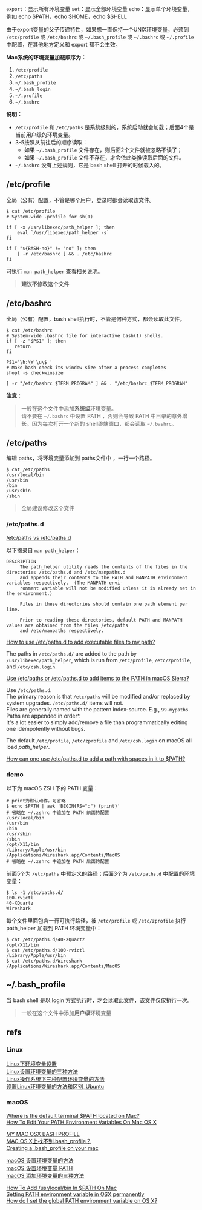 
`export`：显示所有环境变量
`set`：显示全部环境变量
`echo`：显示单个环境变量，例如 echo \$PATH，echo \$HOME，echo \$SHELL

由于export变量的父子传递特性，如果想一直保持一个UNIX环境变量，必须到 `/etc/profile` 或 `/etc/bashrc` 或  `~/.bash_profile`  或 `~/.bashrc` 或 `~/.profile` 中配置，在其他地方定义和 export 都不会生效。

**Mac系统的环境变量加载顺序为：**

1. `/etc/profile`  
2. `/etc/paths`  
3. `~/.bash_profile`  
4. `~/.bash_login`  
5. `~/.profile`  
6. `~/.bashrc`  

**说明：**

- `/etc/profile` 和 `/etc/paths` 是系统级别的，系统启动就会加载；后面4个是当前用户级的环境变量。  
- 3-5按照从前往后的顺序读取：  
	 - 如果 `~/.bash_profile` 文件存在，则后面2个文件就被忽略不读了；  
	 - 如果 `~/.bash_profile` 文件不存在，才会依此类推读取后面的文件。  
- `~/.bashrc` 没有上述规则，它是 bash shell 打开的时候载入的。  

## /etc/profile

全局（公有）配置，不管是哪个用户，登录时都会读取该文件。

```
$ cat /etc/profile
# System-wide .profile for sh(1)

if [ -x /usr/libexec/path_helper ]; then
	eval `/usr/libexec/path_helper -s`
fi

if [ "${BASH-no}" != "no" ]; then
	[ -r /etc/bashrc ] && . /etc/bashrc
fi

```

可执行 `man path_helper` 查看相关说明。

> **建议不修改这个文件**

## /etc/bashrc

全局（公有）配置，bash shell执行时，不管是何种方式，都会读取此文件。

```
$ cat /etc/bashrc
# System-wide .bashrc file for interactive bash(1) shells.
if [ -z "$PS1" ]; then
   return
fi

PS1='\h:\W \u\$ '
# Make bash check its window size after a process completes
shopt -s checkwinsize

[ -r "/etc/bashrc_$TERM_PROGRAM" ] && . "/etc/bashrc_$TERM_PROGRAM"
```

**注意**： 

> 一般在这个文件中添加**系统级**环境变量。  
> 请不要在 `~/.bashrc` 中设置 PATH ，否则会导致 PATH 中目录的意外增长。因为每次打开一个新的 shell终端窗口，都会读取 `~/.bashrc`。  

## /etc/paths

编辑 paths，将环境变量添加到 paths文件中 ，一行一个路径。

```
$ cat /etc/paths
/usr/local/bin
/usr/bin
/bin
/usr/sbin
/sbin
```

> 全局建议修改这个文件

### /etc/paths.d

[/etc/paths vs /etc/paths.d](https://discussions.apple.com/thread/5809159)

以下摘录自 `man path_helper`：

```
DESCRIPTION
     The path_helper utility reads the contents of the files in the directories /etc/paths.d and /etc/manpaths.d
     and appends their contents to the PATH and MANPATH environment variables respectively.  (The MANPATH envi-
     ronment variable will not be modified unless it is already set in the environment.)

     Files in these directories should contain one path element per line.

     Prior to reading these directories, default PATH and MANPATH values are obtained from the files /etc/paths
     and /etc/manpaths respectively.
```

[How to use /etc/paths.d to add executable files to my path?](https://apple.stackexchange.com/questions/128897/how-to-use-etc-paths-d-to-add-executable-files-to-my-path)

The paths in `/etc/paths.d/` are added to the path by `/usr/libexec/path_helper`, which is run from `/etc/profile`, `/etc/zprofile`, and `/etc/csh.login`.

[Use /etc/paths or /etc/paths.d to add items to the PATH in macOS Sierra?](https://unix.stackexchange.com/questions/342574/use-etc-paths-or-etc-paths-d-to-add-items-to-the-path-in-macos-sierra)

Use `/etc/paths.d`.  
The primary reason is that `/etc/paths` will be modified and/or replaced by system upgrades. `/etc/paths.d/` items will not.  
Files are generally named with the pattern index-source. E.g., `99-mypaths`. Paths are appended in order*.  
It's a lot easier to simply add/remove a file than programmatically editing one idempotently without bugs.

The default `/etc/profile`, `/etc/zprofile` and `/etc/csh.login` on macOS all load *path_helper*.

[How can one use /etc/paths.d to add a path with spaces in it to $PATH?](https://apple.stackexchange.com/questions/313520/how-can-one-use-etc-paths-d-to-add-a-path-with-spaces-in-it-to-path)  

### demo

以下为 macOS ZSH 下的 PATH 变量：

```Shell
# print为默认动作，可省略
$ echo $PATH | awk 'BEGIN{RS=":"} {print}'
# 省略在 ~/.zshrc 中追加在 PATH 前面的配置
/usr/local/bin
/usr/bin
/bin
/usr/sbin
/sbin
/opt/X11/bin
/Library/Apple/usr/bin
/Applications/Wireshark.app/Contents/MacOS
# 省略在 ~/.zshrc 中追加在 PATH 后面的配置
```

前面5个为 `/etc/paths` 中预定义的路径；后面3个为 `/etc/paths.d` 中配置的环境变量：

```
$ ls -1 /etc/paths.d/
100-rvictl
40-XQuartz
Wireshark
```

每个文件里面包含一行可执行路径，被 `/etc/profile` 或 `/etc/zprofile` 执行 path_helper 加载到 PATH 环境变量中：

```
$ cat /etc/paths.d/40-XQuartz
/opt/X11/bin
$ cat /etc/paths.d/100-rvictl
/Library/Apple/usr/bin
$ cat /etc/paths.d/Wireshark
/Applications/Wireshark.app/Contents/MacOS
```

## ~/.bash_profile

当 bash shell 是以 login 方式执行时，才会读取此文件，该文件仅仅执行一次。

> 一般在这个文件中添加**用户级**环境变量

## refs

### Linux

[Linux下环境变量设置](https://www.cnblogs.com/Joans/p/7760378.html)  
[Linux设置环境变量的三种方法](https://zongxp.blog.csdn.net/article/details/82187899)  
[Linux操作系统下三种配置环境变量的方法](https://www.cnblogs.com/lidabo/p/4344184.html)  
[设置Linux环境变量的方法和区别_Ubuntu](https://www.cnblogs.com/zhuixinshaonian/p/5521699.html)  

### macOS

[Where is the default terminal $PATH located on Mac?](https://stackoverflow.com/questions/9832770/where-is-the-default-terminal-path-located-on-mac)  
[How To Edit Your PATH Environment Variables On Mac OS X](http://hathaway.cc/post/69201163472/how-to-edit-your-path-environment-variables-on-mac)  

[MY MAC OSX BASH PROFILE](http://natelandau.com/my-mac-osx-bash_profile/)  
[MAC OS X上找不到.bash_profile？](http://blog.csdn.net/hsyj_0001/article/details/5403939)  
[Creating a .bash_profile on your mac](http://redfinsolutions.com/blog/creating-bashprofile-your-mac)  

[macOS 设置环境变量的方法](https://recomm.cnblogs.com/blogpost/3721616)  
[macOS 设置环境变量 PATH](https://www.cnblogs.com/jiumengmeng/p/9837624.html)  
[macOS 添加环境变量的三种方法](https://yijiebuyi.com/blog/41ee3bab0c5bf1d43c7a8ccc7f0fe44e.html)  

[How To Add /usr/local/bin In $PATH On Mac](https://izziswift.com/how-to-add-usr-local-bin-in-path-on-mac/)  
[Setting PATH environment variable in OSX permanently](https://stackoverflow.com/questions/22465332/setting-path-environment-variable-in-osx-permanently)  
[How do I set the global PATH environment variable on OS X?](https://serverfault.com/questions/16355/how-do-i-set-the-global-path-environment-variable-on-os-x)  
